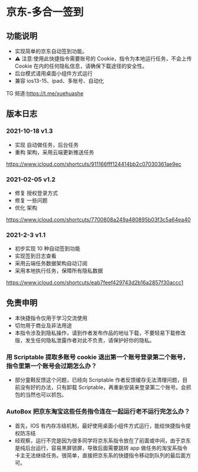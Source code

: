 # 京东-多合一签到

## 功能说明

- 实现简单的京东自动签到功能。
- ⚠️ 注意:使用此快捷指令需要账号的 Cookie，指令为本地运行任务，不会上传 Cookie 在内的任何隐私信息，请确保下载途径的安全性。
- 后台模式请用桌面小组件方式运行
- 兼容 ios13-15、ipad、多账号、自动化

TG 频道:https://t.me/xuehuashe

## 版本日志

### 2021-10-18 v1.3

- 实现 自动做任务，后台任务
- 重构 架构，采用云端更新推送任务

https://www.icloud.com/shortcuts/911166fff124414bb2c07030361ae9ec

### 2021-02-05 v1.2

- 修复 授权登录方式
- 修复 一些问题
- 优化 架构

https://www.icloud.com/shortcuts/7700808a249a480895b03f3c5a64ea40

### 2021-2-3 v1.1

- 初步实现 10 种自动签到功能
- 实现签到日志查看
- 采用云端任务数据架构自动订阅
- 采用本地执行任务，保障所有隐私数据

https://www.icloud.com/shortcuts/eab7feef429743d2b16a2857f30accc1

## 免责申明

- 本快捷指令仅用于学习交流使用
- 切勿用于商业及非法用途
- 本指令涉及到隐私操作，请到作者发布作品的地址下载，不要轻易下载修改版，发生任何隐私泄露作者对此不负责，请保护好你的隐私。

### 用 Scriptable 提取多账号 cookie 退出第一个账号登录第二个账号，指令里第一个账号会过期怎么办？

- 部分童鞋反馈这个问题，已经向 Scriptable 作者反馈缓存无法清理问题，目前没有好的办法，只有卸载 Scriptable，再重新安装来登录第二个账号。会抓包的当然也可以抓包。

### AutoBox 把京东淘宝这些任务指令连在一起运行老不运行完怎么办？

- 首先，IOS 有内存冻结机制，最好使用桌面小组件方式运行，能给快捷指令提权防冻结
- 经观察，运行不完是因为很多同学将京东系指令放在了前面或中间，由于京东是纯后台运行，容易黑屏锁屏，导致后面需要跳转 app 做任务的淘宝系指令卡主无法继续任务。很简单，直接把京东系的快捷指令移动到队列的最后面方可。
